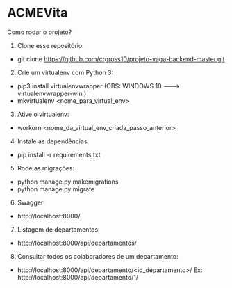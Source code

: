 # ACMEVita

Como rodar o projeto? <br>

1. Clone esse repositório: <br>
  - git clone https://github.com/crgross10/projeto-vaga-backend-master.git <br>

2. Crie um virtualenv com Python 3: <br>
  - pip3 install virtualenvwrapper  (OBS: WINDOWS 10 ---> virtualenvwrapper-win ) <br>
  - mkvirtualenv <nome_para_virtual_env> <br>

3. Ative o virtualenv: <br>
  - workorn  <nome_da_virtual_env_criada_passo_anterior> <br>

4. Instale as dependências: <br>
  - pip install -r requirements.txt <br>

5. Rode as migrações: <br>
  - python manage.py makemigrations <br>
  - python manage.py migrate <br>

6. Swagger: <br>
  - http://localhost:8000/

7. Listagem de departamentos: <br>   
  - http://localhost:8000/api/departamentos/

8. Consultar todos os colaboradores de um departamento:  <br>
  - http://localhost:8000/api/departamento/<id_departamento>/
    Ex: http://localhost:8000/api/departamento/1/
